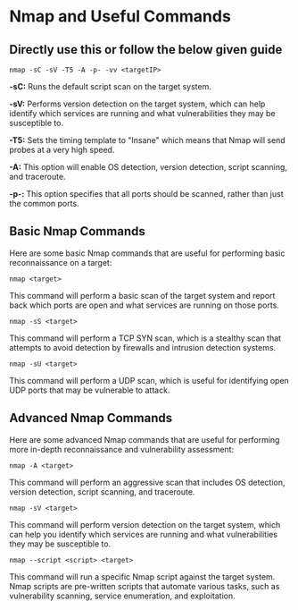 # Nmap and Useful Commands

## Directly use this or follow the below given guide

```
nmap -sC -sV -T5 -A -p- -vv <targetIP>
```

**-sC:** Runs the default script scan on the target system.

**-sV:** Performs version detection on the target system, which can help identify which services are running and what vulnerabilities they may be susceptible to.

**-T5:** Sets the timing template to "Insane" which means that Nmap will send probes at a very high speed.

**-A:** This option will enable OS detection, version detection, script scanning, and traceroute.

**-p-:** This option specifies that all ports should be scanned, rather than just the common ports.

## Basic Nmap Commands

Here are some basic Nmap commands that are useful for performing basic reconnaissance on a target:

```
nmap <target>
```

This command will perform a basic scan of the target system and report back which ports are open and what services are running on those ports.

```
nmap -sS <target>
```

This command will perform a TCP SYN scan, which is a stealthy scan that attempts to avoid detection by firewalls and intrusion detection systems.

```
nmap -sU <target>
```

This command will perform a UDP scan, which is useful for identifying open UDP ports that may be vulnerable to attack.

## Advanced Nmap Commands

Here are some advanced Nmap commands that are useful for performing more in-depth reconnaissance and vulnerability assessment:

```
nmap -A <target>
```

This command will perform an aggressive scan that includes OS detection, version detection, script scanning, and traceroute.

```
nmap -sV <target>
```

This command will perform version detection on the target system, which can help you identify which services are running and what vulnerabilities they may be susceptible to.

```
nmap --script <script> <target>
```

This command will run a specific Nmap script against the target system. Nmap scripts are pre-written scripts that automate various tasks, such as vulnerability scanning, service enumeration, and exploitation.

